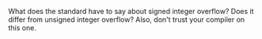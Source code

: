 What does the standard have to say about signed integer overflow? Does it differ from unsigned integer overflow?
Also, don't trust your compiler on this one.